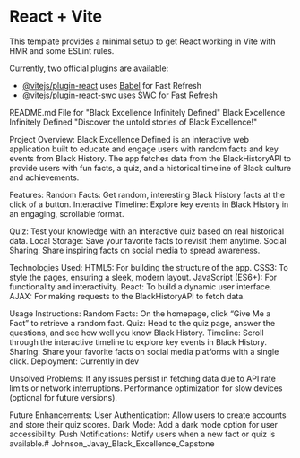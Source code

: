# React + Vite

This template provides a minimal setup to get React working in Vite with HMR and some ESLint rules.

Currently, two official plugins are available:
- [@vitejs/plugin-react](https://github.com/vitejs/vite-plugin-react/blob/main/packages/plugin-react/README.md) uses [Babel](https://babeljs.io/) for Fast Refresh
- [@vitejs/plugin-react-swc](https://github.com/vitejs/vite-plugin-react-swc) uses [SWC](https://swc.rs/) for Fast Refresh


README.md File for "Black Excellence Infinitely Defined"
Black Excellence Infinitely Defined
"Discover the untold stories of Black Excellence!"

Project Overview:
Black Excellence Defined is an interactive web application built to educate and engage users with random facts and key events from Black History. The app fetches data from the BlackHistoryAPI to provide users with fun facts, a quiz, and a historical timeline of Black culture and achievements.


Features:
Random Facts: Get random, interesting Black History facts at the click of a button.
Interactive Timeline: Explore key events in Black History in an engaging, scrollable format.

Quiz: Test your knowledge with an interactive quiz based on real historical data.
Local Storage: Save your favorite facts to revisit them anytime.
Social Sharing: Share inspiring facts on social media to spread awareness.


Technologies Used:
HTML5: For building the structure of the app.
CSS3: To style the pages, ensuring a sleek, modern layout.
JavaScript (ES6+): For functionality and interactivity.
React: To build a dynamic user interface.
AJAX: For making requests to the BlackHistoryAPI to fetch data.


Usage Instructions:
Random Facts: On the homepage, click “Give Me a Fact” to retrieve a random fact.
Quiz: Head to the quiz page, answer the questions, and see how well you know Black History.
Timeline: Scroll through the interactive timeline to explore key events in Black History.
Sharing: Share your favorite facts on social media platforms with a single click.
Deployment: Currently in dev


Unsolved Problems:
If any issues persist in fetching data due to API rate limits or network interruptions.
Performance optimization for slow devices (optional for future versions).


Future Enhancements:
User Authentication: Allow users to create accounts and store their quiz scores.
Dark Mode: Add a dark mode option for user accessibility.
Push Notifications: Notify users when a new fact or quiz is available.# Johnson_Javay_Black_Excellence_Capstone
